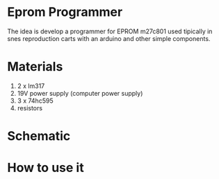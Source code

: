 # Eprom Programmer
The idea is develop a programmer for EPROM m27c801 used tipically in snes reproduction carts with 
an arduino and other simple components.

# Materials
1. 2 x lm317
2. 19V power supply (computer power supply)
3. 3 x 74hc595
4. resistors

# Schematic

# How to use it
